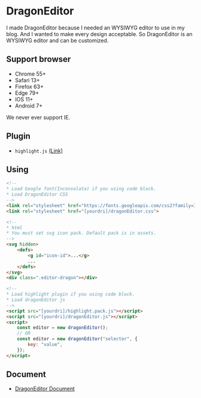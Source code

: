 # DragonEditor
I made DragonEditor because I needed an WYSIWYG editor to use in my blog. And I wanted to make every design acceptable.
So DragonEditor is an WYSIWYG editor and can be customized.

## Support browser

-   Chrome 55+
-   Safari 13+
-   Firefox 63+
-   Edge 79+
-   IOS 11+
-   Android 7+

We never ever support IE.

## Plugin

-   `highlight.js` [(Link)](https://highlightjs.org/)

## Using

```html
<!-- 
* Load Google font(Inconsolata) if you using code block.
* Load DragonEditor CSS
-->
<link rel="stylesheet" href="https://fonts.googleapis.com/css2?family=Inconsolata:wght@400;700&amp;display=swap">
<link rel="stylesheet" href="[yourdri]/dragonEditor.css">

<!-- 
* html
* You must set svg icon pack. Default pack is in assets.
-->
<svg hidden>
    <defs>
        <g id="icon-id">...</g>
        ...
    </defs>
</svg>
<div class=".editor-dragon"></div>

<!-- 
* Load highlight plugin if you using code block.
* Load dragonEditor js
-->
<script src="[yourdri]/highlight.pack.js"></script>
<script src="[yourdri]/dragonEditor.js"></script>
<script>
    const editor = new dragonEditor();
    // OR
    const editor = new dragonEditor("selector", {
        key: "value",
    });
</script>
```

## Document

-   [DragonEditor Document](https://lovefields.github.io/dragonEditor/)
